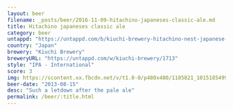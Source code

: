 ```yaml
---
layout: beer
filename: _posts/beer/2016-11-09-hitachino-japaneses-classic-ale.md
title: Hitachino japaneses classic ale
category: beer
untappd: "https://untappd.com/b/kiuchi-brewery-hitachino-nest-japanese-classic-ale/867"
country: "Japan"
brewery: "Kiuchi Brewery"
breweryURL: "https://untappd.com/w/kiuchi-brewery/1713"
style: "IPA - International"
score: 3
img: https://scontent.xx.fbcdn.net/v/t1.0-0/p480x480/1185821_10151854990343745_429136882_n.jpg?oh=c898ee9cdb2bdb936aa429095d0e0083&oe=593E3005
beer-date: "2013-08-15"
desc: "Such a letdown after the pale ale"
permalink: /beer/:title.html
---
```

